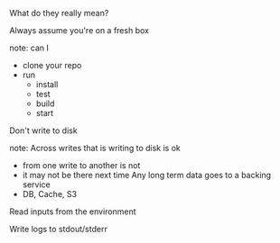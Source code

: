 What do they really mean?


Always assume you're on a fresh box

note:
can I
- clone your repo
- run
  - install
  - test
  - build
  - start


Don't write to disk

note:
Across writes that is
writing to disk is ok
- from one write to another is not
- it may not be there next time
Any long term data goes to a backing service
- DB, Cache, S3


Read inputs from the environment


Write logs to stdout/stderr
